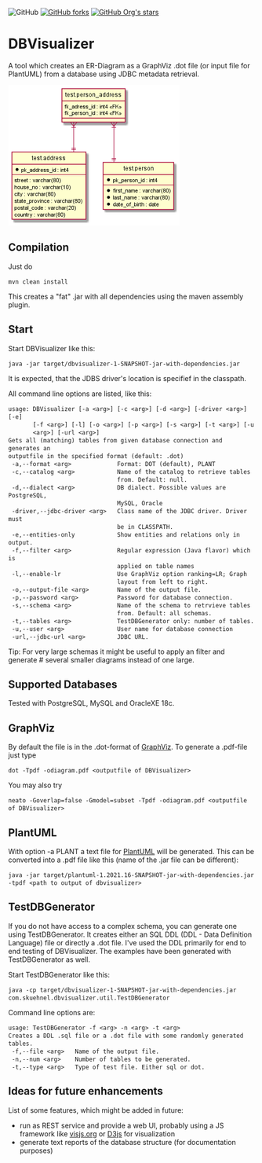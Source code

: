 ![GitHub](https://img.shields.io/github/license/eska-muc/dbvisualizer.svg)
[![GitHub forks](https://img.shields.io/github/forks/eska-muc/dbvisualizer)](https://github.com/eska-muc/dbvisualizer/network)
[![GitHub Org's stars](https://img.shields.io/github/stars/eska-muc/dbvisualizer)](https://github.com/eska-muc/dbvisualizer/stargazers)
# DBVisualizer
A tool which creates an ER-Diagram as a GraphViz .dot file (or input file for PlantUML) from a database using JDBC metadata retrieval.

![Example](https://github.com/eska-muc/dbvisualizer/blob/master/com.skuehnel.dbvisualizer/example/postgresql_test.png)

## Compilation

Just do

    mvn clean install
    
This creates a "fat" .jar with all dependencies using the maven assembly plugin.

## Start

Start DBVisualizer like this:

    java -jar target/dbvisualizer-1-SNAPSHOT-jar-with-dependencies.jar

It is expected, that the JDBS driver's location is specifief in the classpath.

All command line options are listed, like this:

    usage: DBVisualizer [-a <arg>] [-c <arg>] [-d <arg>] [-driver <arg>] [-e]
           [-f <arg>] [-l] [-o <arg>] [-p <arg>] [-s <arg>] [-t <arg>] [-u
           <arg>] [-url <arg>]
    Gets all (matching) tables from given database connection and generates an
    outputfile in the specified format (default: .dot)
     -a,--format <arg>             Format: DOT (default), PLANT
     -c,--catalog <arg>            Name of the catalog to retrieve tables
                                   from. Default: null.
     -d,--dialect <arg>            DB dialect. Possible values are PostgreSQL,
                                   MySQL, Oracle
     -driver,--jdbc-driver <arg>   Class name of the JDBC driver. Driver must
                                   be in CLASSPATH.
     -e,--entities-only            Show entities and relations only in output.
     -f,--filter <arg>             Regular expression (Java flavor) which is
                                   applied on table names
     -l,--enable-lr                Use GraphViz option ranking=LR; Graph
                                   layout from left to right.
     -o,--output-file <arg>        Name of the output file.
     -p,--password <arg>           Password for database connection.
     -s,--schema <arg>             Name of the schema to retrvieve tables
                                   from. Default: all schemas.
     -t,--tables <arg>             TestDBGenerator only: number of tables.
     -u,--user <arg>               User name for database connection
     -url,--jdbc-url <arg>         JDBC URL.

     
Tip: For very large schemas it might be useful to apply an filter and generate #
several smaller diagrams instead of one large.

## Supported Databases

Tested with PostgreSQL, MySQL and OracleXE 18c.

## GraphViz

By default the file is in the .dot-format of [GraphViz](http://www.graphviz.org). To generate a .pdf-file just type
   
    dot -Tpdf -odiagram.pdf <outputfile of DBVisualizer> 

You may also try

    neato -Goverlap=false -Gmodel=subset -Tpdf -odiagram.pdf <outputfile of DBVisualizer> 

## PlantUML

With option -a PLANT a text file for [PlantUML](https://plantuml.com/ie-diagram) will be generated.
This can be converted into a .pdf file like this (name of the .jar file can be different):

    java -jar target/plantuml-1.2021.16-SNAPSHOT-jar-with-dependencies.jar -tpdf <path to output of dbvisualizer>

## TestDBGenerator

If you do not have access to a complex schema, you can generate one using TestDBGenerator.
It creates either an SQL DDL (DDL - Data Definition Language) file or directly a .dot file.
I've used the DDL primarily for end to end testing of DBVisualizer.  The examples have been 
generated with TestDBGenerator as well.

Start TestDBGenerator like this:

    java -cp target/dbvisualizer-1-SNAPSHOT-jar-with-dependencies.jar com.skuehnel.dbvisualizer.util.TestDBGenerator
    
Command line options are:

    usage: TestDBGenerator -f <arg> -n <arg> -t <arg>
    Creates a DDL .sql file or a .dot file with some randomly generated
    tables.
     -f,--file <arg>   Name of the output file.
     -n,--num <arg>    Number of tables to be generated.
     -t,--type <arg>   Type of test file. Either sql or dot.
     
## Ideas for future enhancements

List of some features, which might be added in future:

* run as REST service and provide a web UI, probably using a JS framework like
 [visjs.org](http://visjs.org/) or [D3js](https://d3js.org/) for visualization 
* generate text reports of the database structure (for documentation purposes) 
